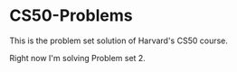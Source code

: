 # CS50-Problems
This is the problem set solution of Harvard's CS50 course.

Right now I'm solving Problem set 2.
